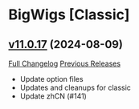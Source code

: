 # BigWigs [Classic]

## [v11.0.17](https://github.com/BigWigsMods/BigWigs_Classic/tree/v11.0.17) (2024-08-09)
[Full Changelog](https://github.com/BigWigsMods/BigWigs_Classic/compare/v11.0.16...v11.0.17) [Previous Releases](https://github.com/BigWigsMods/BigWigs_Classic/releases)

- Update option files  
- Updates and cleanups for classic  
- Update zhCN (#141)  
